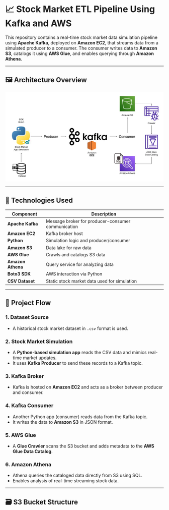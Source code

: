 # 📈 Stock Market ETL Pipeline Using Kafka and AWS

This repository contains a real-time stock market data simulation pipeline using **Apache Kafka**, deployed on **Amazon EC2**, that streams data from a simulated producer to a consumer. The consumer writes data to **Amazon S3**, catalogs it using **AWS Glue**, and enables querying through **Amazon Athena**.

---

## 🖼️ Architecture Overview

![Architecture Diagram](Stock_Market_Architecture.jpg)

---

## 🧰 Technologies Used

| Component          | Description |
|--------------------|-------------|
| **Apache Kafka**    | Message broker for producer-consumer communication |
| **Amazon EC2**      | Kafka broker host |
| **Python**          | Simulation logic and producer/consumer |
| **Amazon S3**       | Data lake for raw data |
| **AWS Glue**        | Crawls and catalogs S3 data |
| **Amazon Athena**   | Query service for analyzing data |
| **Boto3 SDK**       | AWS interaction via Python |
| **CSV Dataset**     | Static stock market data used for simulation |

---

## 🔁 Project Flow

### 1. **Dataset Source**
- A historical stock market dataset in `.csv` format is used.

### 2. **Stock Market Simulation**
- A **Python-based simulation app** reads the CSV data and mimics real-time market updates.
- It uses **Kafka Producer** to send these records to a Kafka topic.

### 3. **Kafka Broker**
- Kafka is hosted on **Amazon EC2** and acts as a broker between producer and consumer.

### 4. **Kafka Consumer**
- Another Python app (consumer) reads data from the Kafka topic.
- It writes the data to **Amazon S3** in JSON format.

### 5. **AWS Glue**
- A **Glue Crawler** scans the S3 bucket and adds metadata to the **AWS Glue Data Catalog**.

### 6. **Amazon Athena**
- Athena queries the cataloged data directly from S3 using SQL.
- Enables analysis of real-time streaming stock data.

---

## 🗃️ S3 Bucket Structure

